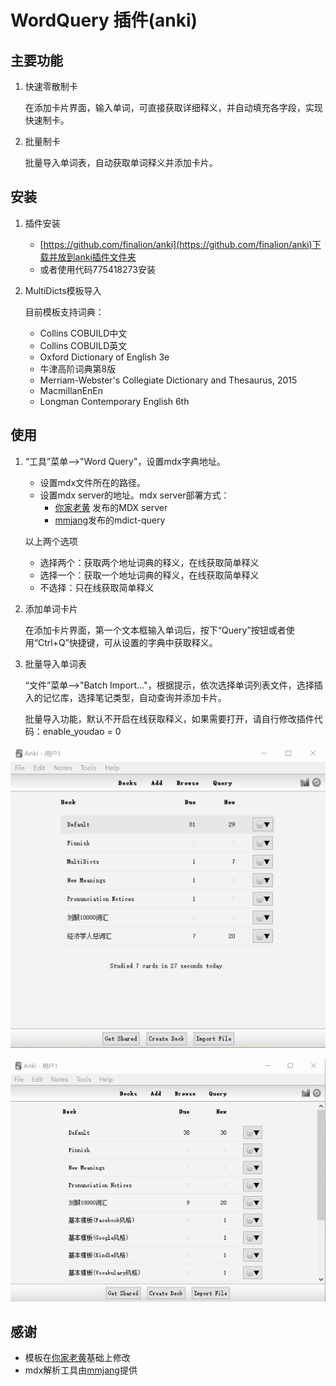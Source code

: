 # WordQuery 插件(anki)

## 主要功能

1. 快速零散制卡      

    在添加卡片界面，输入单词，可直接获取详细释义，并自动填充各字段，实现快速制卡。   

2. 批量制卡  

    批量导入单词表，自动获取单词释义并添加卡片。


## 安装
     
1. 插件安装

   - [https://github.com/finalion/anki](https://github.com/finalion/anki)下载并放到anki插件文件夹
   - 或者使用代码775418273安装
    
2. MultiDicts模板导入

    目前模板支持词典：
    - Collins COBUILD中文
    - Collins COBUILD英文
    - Oxford Dictionary of English 3e
    - 牛津高阶词典第8版
    - Merriam-Webster's Collegiate Dictionary and Thesaurus, 2015
    - MacmillanEnEn
    - Longman Contemporary English 6th

## 使用

1. “工具”菜单-->"Word Query"，设置mdx字典地址。
     - 设置mdx文件所在的路径。
     - 设置mdx server的地址。mdx server部署方式：
          - [你家老黄](https://ninja33.github.io/) 发布的MDX server
          - [mmjang](https://github.com/mmjang/mdict-query)发布的mdict-query

    以上两个选项
      - 选择两个：获取两个地址词典的释义，在线获取简单释义
      - 选择一个：获取一个地址词典的释义，在线获取简单释义
      - 不选择：只在线获取简单释义

2. 添加单词卡片  
 
   在添加卡片界面，第一个文本框输入单词后，按下“Query”按钮或者使用“Ctrl+Q”快捷键，可从设置的字典中获取释义。

3. 批量导入单词表   

    “文件”菜单-->"Batch Import..."，根据提示，依次选择单词列表文件，选择插入的记忆库，选择笔记类型，自动查询并添加卡片。

    批量导入功能，默认不开启在线获取释义，如果需要打开，请自行修改插件代码：enable_youdao = 0

![](screenshots/demo1.gif)

![](screenshots/demo.gif)

## 感谢
- 模板在[你家老黄](https://ninja33.github.io/)基础上修改
- mdx解析工具由[mmjang](https://github.com/mmjang/mdict-query)提供

